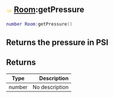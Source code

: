 ## ![shared](.gitbook/assets/shared.png) [Room](./home/Room):getPressure

```lua
number Room:getPressure()
```

Returns the pressure in PSI
------
## Returns

| Type   | Description |
| ------ | ----------: |
| number | No description |

